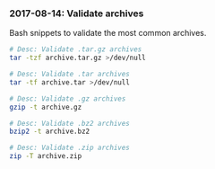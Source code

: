 ### 2017-08-14: Validate archives

Bash snippets to validate the most common archives.

```bash
# Desc: Validate .tar.gz archives
tar -tzf archive.tar.gz >/dev/null

# Desc: Validate .tar archives
tar -tf archive.tar >/dev/null

# Desc: Validate .gz archives
gzip -t archive.gz

# Desc: Validate .bz2 archives
bzip2 -t archive.bz2

# Desc: Validate .zip archives
zip -T archive.zip
```
